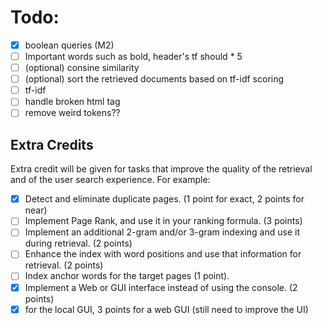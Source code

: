 
# Todo:

- [x] boolean queries (M2)
- [ ] Important words such as bold, header's tf should * 5
- [ ] (optional) consine similarity
- [ ] (optional) sort the retrieved documents based on tf-idf scoring
- [ ] tf-idf
- [ ] handle broken html tag
- [ ] remove weird tokens??

## Extra Credits
Extra credit will be given for tasks that improve the quality of the retrieval and
of the user search experience. For example:
- [x] Detect and eliminate duplicate pages. (1 point for exact, 2 points for near)
- [ ] Implement Page Rank, and use it in your ranking formula. (3 points)
- [ ] Implement an additional 2-gram and/or 3-gram indexing and use it during retrieval. (2 points)
- [ ] Enhance the index with word positions and use that information for retrieval. (2 points)
- [ ] Index anchor words for the target pages (1 point).
- [x] Implement a Web or GUI interface instead of using the console. (2 points)
- [x] for the local GUI, 3 points for a web GUI (still need to improve the UI)
